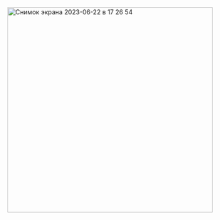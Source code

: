 <img width="461" alt="Снимок экрана 2023-06-22 в 17 26 54" src="https://github.com/Dronrus86/portfolio-website/assets/83859600/74920ffb-74a2-4376-87f0-1fce2c624db6">
